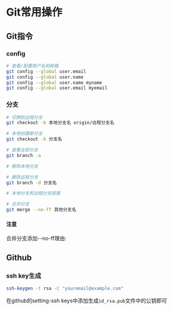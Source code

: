 # Git常用操作

## Git指令

### config

```sh
# 查看/配置用户名和邮箱
git config --global user.email
git config --global user.name
git config --global user.name myname
git config --global user.email myemail


```

### 分支


```sh
# 切换到远程分支
git checkout -b 本地分支名 origin/远程分支名

# 本地创建新分支
git checkout -b 分支名

# 查看全部分支
git branch -a

# 删除本地分支

# 删除远程分支
git branch -d 分支名

# 本地分支和远程分支链接

# 合并分支
git merge --no-ff 其他分支名
```

#### 注意

合并分支添加--no-ff理由:



## Github

### ssh key生成

```sh
ssh-keygen -t rsa -C "youremail@example.com"
```

在github的setting-ssh keys中添加生成`id_rsa.pub`文件中的公钥即可